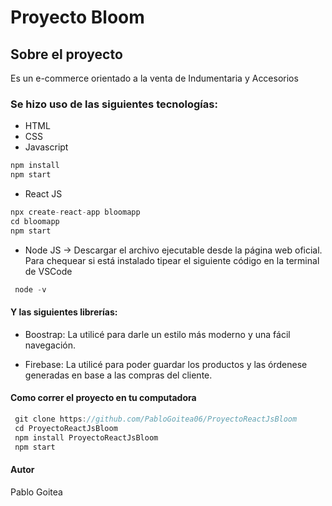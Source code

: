# Proyecto Bloom

## Sobre el proyecto
Es un e-commerce orientado a la venta de Indumentaria y Accesorios

### Se hizo uso de las siguientes tecnologías: 

* HTML
* CSS
* Javascript 
 ```javascript
 npm install
 npm start
 ```
* React JS
```javascript
npx create-react-app bloomapp
cd bloomapp
npm start
```

* Node JS -> Descargar el archivo ejecutable desde la página web oficial. Para chequear si está instalado tipear el siguiente código en la terminal de VSCode
```javascript
 node -v
 ```

#### Y las siguientes librerías:

* Boostrap: La utilicé para darle un estilo más moderno y una fácil navegación.

* Firebase: La utilicé para poder guardar los productos y las órdenese generadas en base a las compras del cliente.

#### Como correr el proyecto en tu computadora

```javascript
 git clone https://github.com/PabloGoitea06/ProyectoReactJsBloom
 cd ProyectoReactJsBloom
 npm install ProyectoReactJsBloom
 npm start
 ```


#### Autor
Pablo Goitea
